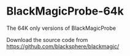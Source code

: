 # BlackMagicProbe-64k
The 64K only versions of BlackMagicProbe

Download the source code from https://github.com/blacksphere/blackmagic/


